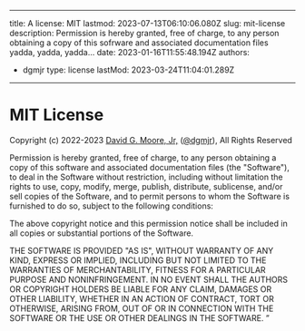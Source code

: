 ---

title: A
license: MIT
lastmod: 2023-07-13T06:10:06.080Z
slug: mit-license
description: Permission is hereby granted, free of charge, to any person obtaining a copy of this sofrware and associated documentation files yadda, yadda, yadda...
date: 2023-01-16T11:55:48.194Z
authors:
- dgmjr
type: license
lastMod: 2023-03-24T11:04:01.289Z
---------------------------------

# MIT License

Copyright (c) 2022-2023 [David G. Moore, Jr,](mailto:david@dgmjr.io "Send David an email") ([@dgmjr](https://github.com/dgmjr-io "Contact David on GitHub")), All Rights Reserved

Permission is hereby granted, free of charge, to any person obtaining a copy
of this software and associated documentation files (the "Software"), to deal
in the Software without restriction, including without limitation the rights
to use, copy, modify, merge, publish, distribute, sublicense, and/or sell
copies of the Software, and to permit persons to whom the Software is
furnished to do so, subject to the following conditions:

The above copyright notice and this permission notice shall be included in all
copies or substantial portions of the Software.

THE SOFTWARE IS PROVIDED "AS IS", WITHOUT WARRANTY OF ANY KIND, EXPRESS OR
IMPLIED, INCLUDING BUT NOT LIMITED TO THE WARRANTIES OF MERCHANTABILITY,
FITNESS FOR A PARTICULAR PURPOSE AND NONINFRINGEMENT. IN NO EVENT SHALL THE
AUTHORS OR COPYRIGHT HOLDERS BE LIABLE FOR ANY CLAIM, DAMAGES OR OTHER
LIABILITY, WHETHER IN AN ACTION OF CONTRACT, TORT OR OTHERWISE, ARISING FROM,
OUT OF OR IN CONNECTION WITH THE SOFTWARE OR THE USE OR OTHER DEALINGS IN THE
SOFTWARE.
”
